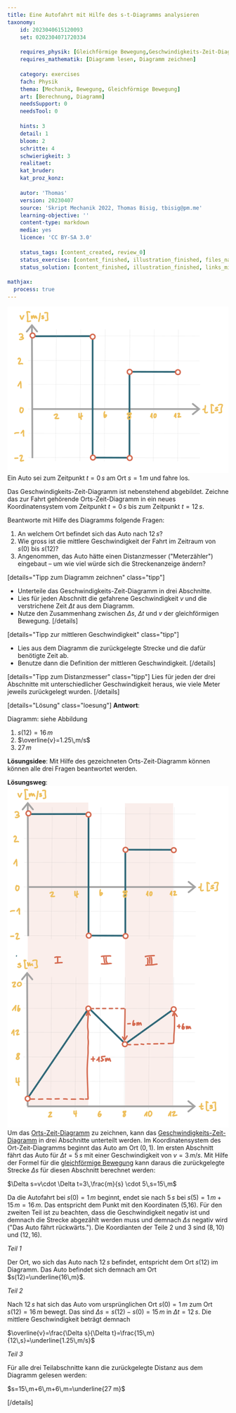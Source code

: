```yaml
---
title: Eine Autofahrt mit Hilfe des s-t-Diagramms analysieren
taxonomy:
	id: 2023040615120093
	set: 0202304071720334

	requires_physik: [Gleichförmige Bewegung,Geschwindigkeits-Zeit-Diagramm, Orts-Zeit-Diagramm,Mittlere Geschwindigkeit]
	requires_mathematik: [Diagramm lesen, Diagramm zeichnen]

	category: exercises
	fach: Physik
	thema: [Mechanik, Bewegung, Gleichförmige Bewegung]
	art: [Berechnung, Diagramm]
	needsSupport: 0
	needsTool: 0

	hints: 3
	detail: 1
	bloom: 2
	schritte: 4
	schwierigkeit: 3
	realitaet: 
	kat_bruder:
	kat_proz_konz: 

	autor: 'Thomas'
	version: 20230407
	source: 'Skript Mechanik 2022, Thomas Bisig, tbisig@pm.me'
	learning-objective: ''
	content-type: markdown
	media: yes
	licence: 'CC BY-SA 3.0'

	status_tags: [content_created, review_0]
	status_exercise: [content_finished, illustration_finished, files_na, review_1]
	status_solution: [content_finished, illustration_finished, links_missing, files_na, review_1]

mathjax:
  process: true
---
```

![Das v-t-Diagramm einer Autofahrt](exercise15-1.svg?resize=400,400&class=float-right)
Ein Auto sei zum Zeitpunkt $t=0\,s$ am Ort $s=1\,m$ und fahre los.

Das Geschwindigkeits-Zeit-Diagramm ist nebenstehend abgebildet. Zeichne das zur Fahrt gehörende Orts-Zeit-Diagramm in ein neues Koordinatensystem vom Zeitpunkt $t=0\,s$ bis zum Zeitpunkt $t=12\,s$.

Beantworte mit Hilfe des Diagramms folgende Fragen:
1. An welchem Ort befindet sich das Auto nach $12\,s$?
2. Wie gross ist die mittlere Geschwindigkeit der Fahrt im Zeitraum von $s(0)$ bis $s(12)$?
3. Angenommen, das Auto hätte einen Distanzmesser ("Meterzähler") eingebaut – um wie viel würde sich die Streckenanzeige ändern?


[details="Tipp zum Diagramm zeichnen" class="tipp"]
- Unterteile das Geschwindigkeits-Zeit-Diagramm in drei Abschnitte.
- Lies für jeden Abschnitt die gefahrene Geschwindigkeit $v$ und die verstrichene Zeit $\Delta t$ aus dem Diagramm.
- Nutze den Zusammenhang zwischen $\Delta s$, $\Delta t$ und $v$ der gleichförmigen Bewegung.
[/details]

[details="Tipp zur mittleren Geschwindigkeit" class="tipp"]
- Lies aus dem Diagramm die zurückgelegte Strecke und die dafür benötigte Zeit ab.
- Benutze dann die Definition der mittleren Geschwindigkeit.
[/details]

[details="Tipp zum Distanzmesser" class="tipp"]
Lies für jeden der drei Abschnitte mit unterschiedlicher Geschwindigkeit heraus, wie viele Meter jeweils zurückgelegt wurden.
[/details]

[details="Lösung" class="loesung"]
**Antwort**:

Diagramm: siehe Abbildung
1. $s(12)=16\,m$
2. $\overline{v}=1.25\,m/s$
3. $27\,m$

**Lösungsidee**: Mit Hilfe des gezeichneten Orts-Zeit-Diagramm können können alle drei Fragen beantwortet werden.

**Lösungsweg**:
![Das s-t und das v-t-Diagramm einer Autofahrt](exercise15-2.svg?resize=400,600&class=float-right) Um das [Orts-Zeit-Diagramm](../) zu zeichnen, kann das [Geschwindigkeits-Zeit-Diagramm](../) in drei Abschnitte unterteilt werden.
Im Koordinatensystem des Ort-Zeit-Diagramms beginnt das Auto am Ort $(0,1)$.
Im ersten Abschnitt fährt das Auto für $\Delta t=5\,s$ mit einer Geschwindigkeit von $v=3\,m/s$. Mit Hilfe der Formel für die [gleichförmige Bewegung](../) kann daraus die zurückgelegte Strecke $\Delta s$ für diesen Abschnitt berechnet werden:

$\Delta s=v\cdot \Delta t=3\,\frac{m}{s} \cdot 5\,s=15\,m$

Da die Autofahrt bei $s(0)=1\,m$ beginnt, endet sie nach $5\,s$ bei $s(5)=1\,m+15\,m=16\,m$. Das entspricht dem Punkt mit den Koordinaten (5,16). Für den zweiten Teil ist zu beachten, dass die Geschwindigkeit negativ ist und demnach die Strecke abgezählt werden muss und demnach $\Delta s$ negativ wird ("Das Auto fährt rückwärts."). Die Koordianten der Teile 2 und 3 sind $(8,10)$ und $(12,16)$.

_Teil 1_

Der Ort, wo sich das Auto nach $12\,s$ befindet, entspricht dem Ort $s(12)$ im Diagramm. Das Auto befindet sich demnach am Ort $s(12)=\underline{16\,m}$.

_Teil 2_

Nach $12\,s$ hat sich das Auto vom ursprünglichen Ort $s(0)=1\,m$ zum Ort $s(12)=16\,m$ bewegt. Das sind $\Delta s=s(12)-s(0)=15\,m$ in $\Delta t=12\,s$. Die mittlere Geschwindigkeit beträgt demnach

$\overline{v}=\frac{\Delta s}{\Delta t}=\frac{15\,m}{12\,s}=\underline{1.25\,m/s}$

_Teil 3_

Für alle drei Teilabschnitte kann die zurückgelegte Distanz aus dem Diagramm gelesen werden:

$s=15\,m+6\,m+6\,m=\underline{27 m}$



[/details]